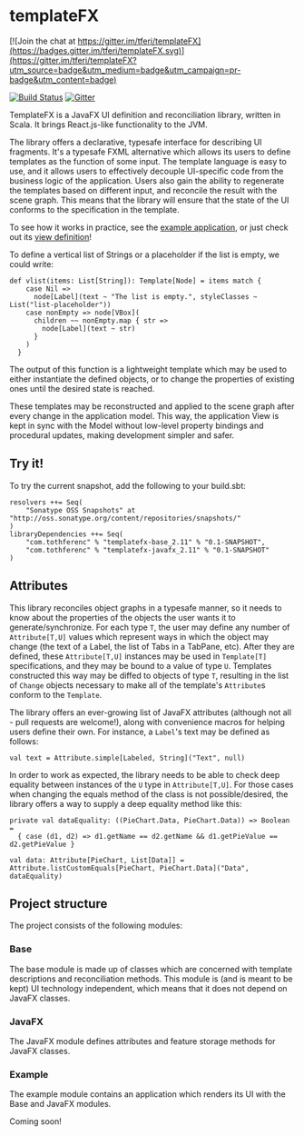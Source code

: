 templateFX
==========

[![Join the chat at https://gitter.im/tferi/templateFX](https://badges.gitter.im/tferi/templateFX.svg)](https://gitter.im/tferi/templateFX?utm_source=badge&utm_medium=badge&utm_campaign=pr-badge&utm_content=badge)

[![Build Status](https://travis-ci.org/tferi/templateFX.svg?branch=master)](https://travis-ci.org/tferi/templateFX)
[![Gitter](https://badges.gitter.im/gitterHQ/gitter.svg)](https://gitter.im/tferi/templateFX)

TemplateFX is a JavaFX UI definition and reconciliation library, written in Scala. It brings React.js-like functionality to the JVM.

The library offers a declarative, typesafe interface for describing UI fragments.
It's a typesafe FXML alternative which allows its users to define templates as the function of some input.
The template language is easy to use, and it allows users to effectively decouple UI-specific code from the business logic of the application.
Users also gain the ability to regenerate the templates based on different input, and reconcile the result with the scene graph.
This means that the library will ensure that the state of the UI conforms to the specification in the template.

To see how it works in practice, see the [example application](examples/src/main/scala/com/tothferenc/templateFX/examples/todo), or just check out its [view definition](examples/src/main/scala/com/tothferenc/templateFX/examples/todo/view/TodoView.scala)!

To define a vertical list of Strings or a placeholder if the list is empty, we could write:
```
def vlist(items: List[String]): Template[Node] = items match {
    case Nil =>
      node[Label](text ~ "The list is empty.", styleClasses ~ List("list-placeholder"))
    case nonEmpty => node[VBox](
      children ~~ nonEmpty.map { str =>
        node[Label](text ~ str)
      }
    )
  }
```
The output of this function is a lightweight template which may be used to either instantiate the defined objects, or to change the properties of existing ones until the desired state is reached.

These templates may be reconstructed and applied to the scene graph after every change in the application model. This way, the application View is kept in sync with the Model without low-level property bindings and procedural updates, making development simpler and safer.

Try it!
-------

To try the current snapshot, add the following to your build.sbt:
```
resolvers ++= Seq(
	"Sonatype OSS Snapshots" at "http://oss.sonatype.org/content/repositories/snapshots/"
)
libraryDependencies ++= Seq(
	"com.tothferenc" % "templatefx-base_2.11" % "0.1-SNAPSHOT",
	"com.tothferenc" % "templatefx-javafx_2.11" % "0.1-SNAPSHOT"
)
```

Attributes
----------
This library reconciles object graphs in a typesafe manner, so it needs to know about the properties of the objects the user wants it to generate/synchronize.
For each type `T`, the user may define any number of `Attribute[T,U]` values which represent ways in which the object may change (the text of a Label, the list of Tabs in a TabPane, etc).
After they are defined, these `Attribute[T,U]` instances may be used in `Template[T]` specifications, and they may be bound to a value of type `U`.
Templates constructed this way may be diffed to objects of type `T`, resulting in the list of `Change` objects necessary to make all of the template's `Attribute`s conform to the `Template`.

The library offers an ever-growing list of JavaFX attributes (although not all - pull requests are welcome!), along with convenience macros for helping users define their own.
For instance, a `Label`'s text may be defined as follows:
```
val text = Attribute.simple[Labeled, String]("Text", null)
```

In order to work as expected, the library needs to be able to check deep equality between instances of the `U` type in `Attribute[T,U]`.
For those cases when changing the equals method of the class is not possible/desired, the library offers a way to supply a deep equality method like this:
```
private val dataEquality: ((PieChart.Data, PieChart.Data)) => Boolean =
  { case (d1, d2) => d1.getName == d2.getName && d1.getPieValue == d2.getPieValue }

val data: Attribute[PieChart, List[Data]] = Attribute.listCustomEquals[PieChart, PieChart.Data]("Data", dataEquality)
```

Project structure
-----------------
The project consists of the following modules:

### Base
The base module is made up of classes which are concerned with template descriptions and reconciliation methods. This module is (and is meant to be kept) UI technology independent, which means that it does not depend on JavaFX classes.

### JavaFX
The JavaFX module defines attributes and feature storage methods for JavaFX classes.

### Example
The example module contains an application which renders its UI with the Base and JavaFX modules.

Coming soon!
